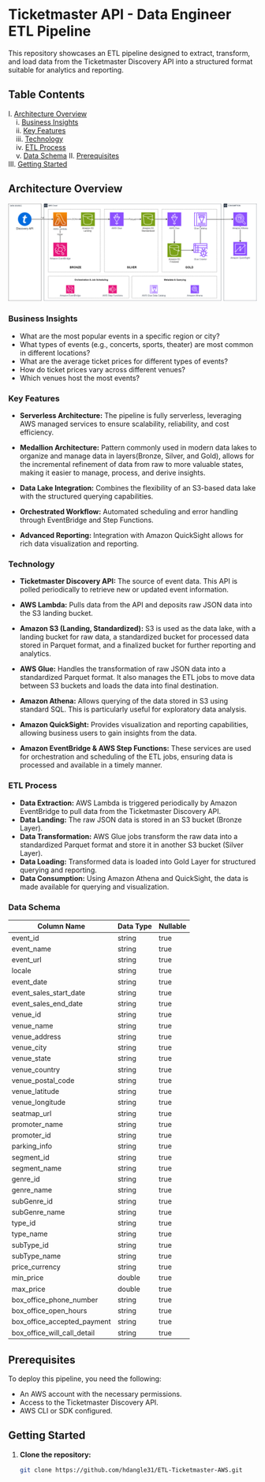 # Ticketmaster API - Data Engineer ETL Pipeline

This repository showcases an ETL pipeline designed to extract, transform, and load data from the Ticketmaster Discovery API into a structured format suitable for analytics and reporting.

## Table Contents

I. [Architecture Overview](#architecture-overview) \
 &nbsp; &nbsp; i.    [Business Insights](#business-insights) \
 &nbsp; &nbsp; ii.   [Key Features](#key-features) \
 &nbsp; &nbsp; iii.  [Technology](#technology) \
 &nbsp; &nbsp; iv.   [ETL Process](#etl-process) \
 &nbsp; &nbsp; v.    [Data Schema](#data-schema)
II. [Prerequisites](#prerequisites) \
III. [Getting Started](#getting-started) 

## Architecture Overview

![Ticketmaster ETL Architecture](./TICKETMASTER_ETL.png)

### Business Insights

- What are the most popular events in a specific region or city?
- What types of events (e.g., concerts, sports, theater) are most common in different locations?
- What are the average ticket prices for different types of events?
- How do ticket prices vary across different venues?
- Which venues host the most events?

### Key Features

- **Serverless Architecture:** The pipeline is fully serverless, leveraging AWS managed services to ensure scalability, reliability, and cost efficiency.
  
- **Medallion Architecture:** Pattern commonly used in modern data lakes to organize and manage data in layers(Bronze, Silver, and Gold), allows for the incremental refinement of data from raw to more valuable states, making it easier to manage, process, and derive insights.

- **Data Lake Integration:** Combines the flexibility of an S3-based data lake with the structured querying capabilities.

- **Orchestrated Workflow:** Automated scheduling and error handling through EventBridge and Step Functions.

- **Advanced Reporting:** Integration with Amazon QuickSight allows for rich data visualization and reporting.

### Technology

- **Ticketmaster Discovery API:** The source of event data. This API is polled periodically to retrieve new or updated event information.
  
- **AWS Lambda:** Pulls data from the API and deposits raw JSON data into the S3 landing bucket.
  
- **Amazon S3 (Landing, Standardized):** S3 is used as the data lake, with a landing bucket for raw data, a standardized bucket for processed data stored in Parquet format, and a finalized bucket for further reporting and analytics.

- **AWS Glue:** Handles the transformation of raw JSON data into a standardized Parquet format. It also manages the ETL jobs to move data between S3 buckets and loads the data into final destination.

- **Amazon Athena:** Allows querying of the data stored in S3 using standard SQL. This is particularly useful for exploratory data analysis.

- **Amazon QuickSight:** Provides visualization and reporting capabilities, allowing business users to gain insights from the data.

- **Amazon EventBridge & AWS Step Functions:** These services are used for orchestration and scheduling of the ETL jobs, ensuring data is processed and available in a timely manner.

### ETL Process

- **Data Extraction:** AWS Lambda is triggered periodically by Amazon EventBridge to pull data from the Ticketmaster Discovery API.
- **Data Landing:** The raw JSON data is stored in an S3 bucket (Bronze Layer).
- **Data Transformation:** AWS Glue jobs transform the raw data into a standardized Parquet format and store it in another S3 bucket (Silver Layer).
- **Data Loading:** Transformed data is loaded into Gold Layer for structured querying and reporting.
- **Data Consumption:** Using Amazon Athena and QuickSight, the data is made available for querying and visualization.

### Data Schema

| Column Name                    | Data Type | Nullable |
|--------------------------------|-----------|----------|
| event_id                       | string    | true     |
| event_name                     | string    | true     |
| event_url                      | string    | true     |
| locale                         | string    | true     |
| event_date                     | string    | true     |
| event_sales_start_date         | string    | true     |
| event_sales_end_date           | string    | true     |
| venue_id                       | string    | true     |
| venue_name                     | string    | true     |
| venue_address                  | string    | true     |
| venue_city                     | string    | true     |
| venue_state                    | string    | true     |
| venue_country                  | string    | true     |
| venue_postal_code              | string    | true     |
| venue_latitude                 | string    | true     |
| venue_longitude                | string    | true     |
| seatmap_url                    | string    | true     |
| promoter_name                  | string    | true     |
| promoter_id                    | string    | true     |
| parking_info                   | string    | true     |
| segment_id                     | string    | true     |
| segment_name                   | string    | true     |
| genre_id                       | string    | true     |
| genre_name                     | string    | true     |
| subGenre_id                    | string    | true     |
| subGenre_name                  | string    | true     |
| type_id                        | string    | true     |
| type_name                      | string    | true     |
| subType_id                     | string    | true     |
| subType_name                   | string    | true     |
| price_currency                 | string    | true     |
| min_price                      | double    | true     |
| max_price                      | double    | true     |
| box_office_phone_number        | string    | true     |
| box_office_open_hours          | string    | true     |
| box_office_accepted_payment    | string    | true     |
| box_office_will_call_detail    | string    | true     |


## Prerequisites

To deploy this pipeline, you need the following:

- An AWS account with the necessary permissions.
- Access to the Ticketmaster Discovery API.
- AWS CLI or SDK configured.

## Getting Started

1. **Clone the repository:**
   ```bash
   git clone https://github.com/hdangle31/ETL-Ticketmaster-AWS.git

